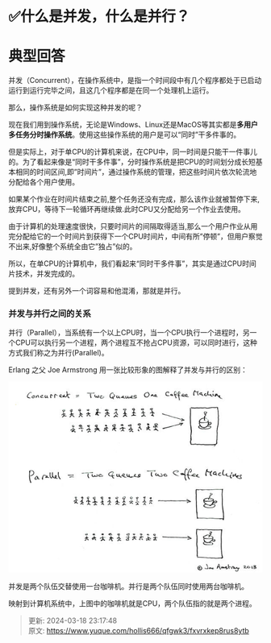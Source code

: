 # ✅什么是并发，什么是并行？

# 典型回答


并发（Concurrent），在操作系统中，是指一个时间段中有几个程序都处于已启动运行到运行完毕之间，且这几个程序都是在同一个处理机上运行。



那么，操作系统是如何实现这种并发的呢？



现在我们用到操作系统，无论是Windows、Linux还是MacOS等其实都是**多用户多任务分时操作系统**。使用这些操作系统的用户是可以“同时”干多件事的。



但是实际上，对于单CPU的计算机来说，在CPU中，同一时间是只能干一件事儿的。为了看起来像是“同时干多件事”，分时操作系统是把CPU的时间划分成长短基本相同的时间区间,即”时间片”，通过操作系统的管理，把这些时间片依次轮流地分配给各个用户使用。



如果某个作业在时间片结束之前,整个任务还没有完成，那么该作业就被暂停下来,放弃CPU，等待下一轮循环再继续做.此时CPU又分配给另一个作业去使用。



由于计算机的处理速度很快，只要时间片的间隔取得适当,那么一个用户作业从用完分配给它的一个时间片到获得下一个CPU时间片，中间有所”停顿”，但用户察觉不出来,好像整个系统全由它”独占”似的。



所以，在单CPU的计算机中，我们看起来“同时干多件事”，其实是通过CPU时间片技术，并发完成的。



提到并发，还有另外一个词容易和他混淆，那就是并行。



### 并发与并行之间的关系


并行（Parallel），当系统有一个以上CPU时，当一个CPU执行一个进程时，另一个CPU可以执行另一个进程，两个进程互不抢占CPU资源，可以同时进行，这种方式我们称之为并行(Parallel)。



Erlang 之父 Joe Armstrong 用一张比较形象的图解释了并发与并行的区别：



![1687693697924-e728f6d6-dcdc-4456-9bd7-f323666b6b4b.jpeg](./img/pLPmHdk4cu2kenpq/1687693697924-e728f6d6-dcdc-4456-9bd7-f323666b6b4b-299408.jpeg)



并发是两个队伍交替使用一台咖啡机。并行是两个队伍同时使用两台咖啡机。



映射到计算机系统中，上图中的咖啡机就是CPU，两个队伍指的就是两个进程。



> 更新: 2024-03-18 23:17:48  
> 原文: <https://www.yuque.com/hollis666/qfgwk3/fxvrxkep8rus8ytb>